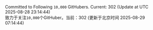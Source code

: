 Committed to Following `10,000` GitHubers. Current: <!-- FOLLOWING_COUNT -->302<!-- FOLLOWING_COUNT --> (Update at UTC <!-- LAST_UPDATED -->2025-08-28 23:14:44<!-- LAST_UPDATED -->)<br>
致力于关注`10,000`个GitHuber。当前：<!-- FOLLOWING_COUNT -->302<!-- FOLLOWING_COUNT --> (更新于北京时间 <!-- LAST_UPDATED_CST -->2025-08-29 07:14:44<!-- LAST_UPDATED_CST -->)
